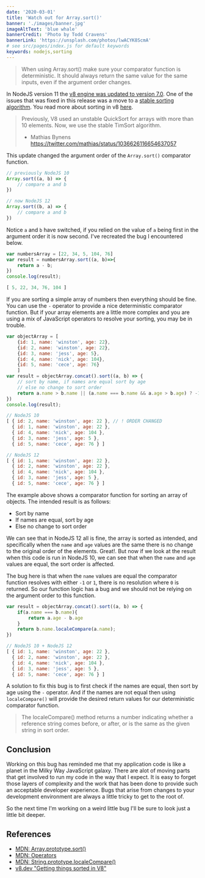 ```yaml
---
date: '2020-03-01'
title: 'Watch out for Array.sort()'
banner: './images/banner.jpg'
imageAltText: 'blue whale'
bannerCredit: 'Photo by Todd Cravens'
bannerLink: 'https://unsplash.com/photos/lwACYK8ScmA'
# see src/pages/index.js for default keywords
keywords: nodejs,sorting
---
```


> When using Array.sort() make sure your comparator function is deterministic. It should always return the same value for the same inputs, even if the argument order changes.

<!-- end -->

In NodeJS version 11 the [v8 engine was updated to version 7.0](https://github.com/nodejs/node/pull/22754). One of the issues that was fixed in this release was a move to a [stable sorting algorithm](https://bugs.chromium.org/p/v8/issues/detail?id=90). You read more about sorting in v8 [here](https://v8.dev/blog/array-sort).

> Previously, V8 used an unstable QuickSort for arrays with more than 10 elements. Now, we use the stable TimSort algorithm. 
> - Mathias Bynens https://twitter.com/mathias/status/1036626116654637057

This update changed the argument order of the `Array.sort()` comparator function. 

```javascript
// previously NodeJS 10
Array.sort((a, b) => {
    // compare a and b
})

// now NodeJS 12
Array.sort((b, a) => {
    // compare a and b
})
```
Notice `a` and `b` have switched, if you relied on the value of `a` being first in the argument order it is now second. I've recreated the bug I encountered below.

```javascript
var numbersArray = [22, 34, 5, 104, 76]
var result = numbersArray.sort((a, b)=>{
    return a - b;
})
console.log(result);

[ 5, 22, 34, 76, 104 ]
```
If you are sorting a simple array of numbers then everything should be fine. You can use the `-` operator to provide a nice deterministic comparator function. But if your array elements are a little more complex and you are using a mix of JavaScript operators to resolve your sorting, you may be in trouble.

```javascript
var objectArray = [
    {id: 1, name: 'winston', age: 22},
    {id: 2, name: 'winston', age: 22},
    {id: 3, name: 'jess', age: 5},
    {id: 4, name: 'nick', age: 104},
    {id: 5, name: 'cece', age: 76}
    ]
var result = objectArray.concat().sort((a, b) => {    
    // sort by name, if names are equal sort by age
    // else no change to sort order
    return a.name > b.name || (a.name === b.name && a.age > b.age) ? -1 : 1;
})
console.log(result);

// NodeJS 10
[ { id: 2, name: 'winston', age: 22 }, // ! ORDER CHANGED
  { id: 1, name: 'winston', age: 22 },
  { id: 4, name: 'nick', age: 104 },
  { id: 3, name: 'jess', age: 5 },
  { id: 5, name: 'cece', age: 76 } ]

// NodeJS 12
[ { id: 1, name: 'winston', age: 22 },
  { id: 2, name: 'winston', age: 22 },
  { id: 4, name: 'nick', age: 104 },
  { id: 3, name: 'jess', age: 5 },
  { id: 5, name: 'cece', age: 76 } ]
```

The example above shows a comparator function for sorting an array of objects. The intended result is as follows:

- Sort by name
- If names are equal, sort by age
- Else no change to sort order

We can see that in NodeJS 12 all is fine, the array is sorted as intended, and specifically when the `name` and `age` values are the same there is no change to the original order of the elements. Great!. But now if we look at the result when this code is run in NodeJS 10, we can see that when the `name` and `age` values are equal, the sort order is affected.

The bug here is that when the `name` values are equal the comparator function resolves with either `-1` or `1`, there is no resolution where `0` is returned. So our function logic has a bug and we should not be relying on the argument order to this function.

```javascript
var result = objectArray.concat().sort((a, b) => {
    if(a.name === b.name){
        return a.age - b.age
    }
    return b.name.localeCompare(a.name);
})

// NodeJS 10 + NodeJS 12
[ { id: 1, name: 'winston', age: 22 },
  { id: 2, name: 'winston', age: 22 },
  { id: 4, name: 'nick', age: 104 },
  { id: 3, name: 'jess', age: 5 },
  { id: 5, name: 'cece', age: 76 } ]
```

A solution to fix this bug is to first check if the names are equal, then sort by age using the `-` operator. And if the names are not equal then using `localeCompare()` will provide the desired return values for our deterministic comparator function.

> The localeCompare() method returns a number indicating whether a reference string comes before, or after, or is the same as the given string in sort order.

## Conclusion

Working on this bug has reminded me that my application code is like a planet in the Milky Way JavaScript galaxy. There are alot of moving parts that get involved to run my code in the way that I expect. It is easy to forget those layers of complexity and the work that has been done to provide such an acceptable developer experience. Bugs that arise from changes to your development environment are always a little tricky to get to the root of. 

So the next time I'm working on a weird little bug I'll be sure to look just a little bit deeper.

## References

- [MDN: Array.prototype.sort()](https://developer.mozilla.org/en-US/docs/Web/JavaScript/Reference/Global_Objects/Array/sort)
- [MDN: Operators](https://developer.mozilla.org/en-US/docs/Web/JavaScript/Reference/Operators)
- [MDN: String.prototype.localeCompare()](https://developer.mozilla.org/en-US/docs/Web/JavaScript/Reference/Global_Objects/String/localeCompare)
- [v8.dev "Getting things sorted in V8"](https://v8.dev/blog/array-sort)